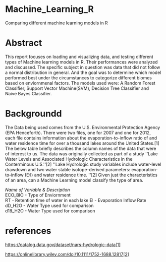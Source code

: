 # Machine_Learning_R
Comparing different machine learning models in R 



# Abstract

This report focuses on loading and visualizing data, and testing different types of Machine learning models in R. Their performances were analyzed and discussed. The specific subject in question was data that did not follow a normal distribution in general. And the goal was to determine which model performed best under the circumstances to categorize different biomes based on enviornmenal factors.
The models used were: A Random Forest Classifier, Support Vector Machine(SVM), Decision Tree Classifier and Naive Bayes Classifier.


# Backgroundd
The Data being used comes from the U.S. Environmental Protection Agency (EPA Henceforth). There were two files, one for 2007 and one for 2012, each file contains information about the evaporation-to-inflow ratio of and water residence time for over a thousand lakes around the United States.[1] The below table briefly describes the column names of the data that were of interest to us. The data was originally collected as part of a study ''Lake Water Levels and Associated Hydrologic Characteristics in the Conterminous U.S.''[2] ''Lake Hydrologic study variables include water-level drawdown and two water stable isotope-derived parameters: evaporation-to-inflow (E:I) and water residence time. ''[2]
Given just the characteristics of an area, can a Machine Learning model classify the type of area.


*Name of Variable & Description*                          
ECO\_BIO         - Type of Enviornment               
RT               - Retention time of water in each lake 
EI               - Evaporation Inflow Rate            
dD\_H2O          - Water Type used for comparison     
d18\_H2O         - Water Type used for comparison     

# references

https://catalog.data.gov/dataset/nars-hydrologic-data[1] 


https://onlinelibrary.wiley.com/doi/10.1111/1752-1688.12817[2]
